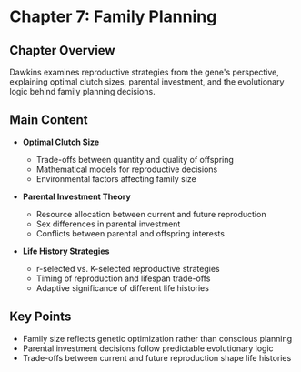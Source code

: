 # Chapter 7: Family Planning

## Chapter Overview
Dawkins examines reproductive strategies from the gene's perspective, explaining optimal clutch sizes, parental investment, and the evolutionary logic behind family planning decisions.

## Main Content
- **Optimal Clutch Size**
  - Trade-offs between quantity and quality of offspring
  - Mathematical models for reproductive decisions
  - Environmental factors affecting family size

- **Parental Investment Theory**
  - Resource allocation between current and future reproduction
  - Sex differences in parental investment
  - Conflicts between parental and offspring interests

- **Life History Strategies**
  - r-selected vs. K-selected reproductive strategies
  - Timing of reproduction and lifespan trade-offs
  - Adaptive significance of different life histories

## Key Points
- Family size reflects genetic optimization rather than conscious planning
- Parental investment decisions follow predictable evolutionary logic
- Trade-offs between current and future reproduction shape life histories